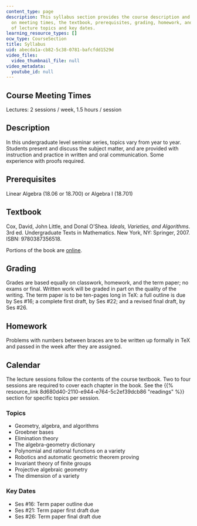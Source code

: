 ```yaml
---
content_type: page
description: This syllabus section provides the course description and information
  on meeting times, the textbook, prerequisites, grading, homework, and the schedule
  of lecture topics and key dates.
learning_resource_types: []
ocw_type: CourseSection
title: Syllabus
uid: abecda1a-cb82-5c38-0781-bafcfdd1529d
video_files:
  video_thumbnail_file: null
video_metadata:
  youtube_id: null
---
```


Course Meeting Times
--------------------

Lectures: 2 sessions / week, 1.5 hours / session

Description
-----------

In this undergraduate level seminar series, topics vary from year to year. Students present and discuss the subject matter, and are provided with instruction and practice in written and oral communication. Some experience with proofs required.

Prerequisites
-------------

Linear Algebra (18.06 or 18.700) or Algebra I (18.701)

Textbook
--------

Cox, David, John Little, and Donal O'Shea. _Ideals, Varieties, and Algorithms_. 3rd ed. Undergraduate Texts in Mathematics. New York, NY: Springer, 2007. ISBN: 9780387356518.

Portions of the book are [online](http://books.google.com/books?id=yCsDO425PC0C&printsec=frontcover&dq=Ideals,+Varieties,+and+Algorithms#PPA85,M1).

Grading
-------

Grades are based equally on classwork, homework, and the term paper; no exams or final. Written work will be graded in part on the quality of the writing. The term paper is to be ten-pages long in TeX: a full outline is due by Ses #16; a complete first draft, by Ses #22; and a revised final draft, by Ses #26.

Homework
--------

Problems with numbers between braces are to be written up formally in TeX and passed in the week after they are assigned.

Calendar
--------

The lecture sessions follow the contents of the course textbook. Two to four sessions are required to cover each chapter in the book. See the {{% resource_link 8d680d40-2110-e944-e764-5c2ef39dcb86 "readings" %}} section for specific topics per session.

### Topics

*   Geometry, algebra, and algorithms
*   Groebner bases
*   Elimination theory
*   The algebra-geometry dictionary
*   Polynomial and rational functions on a variety
*   Robotics and automatic geometric theorem proving
*   Invariant theory of finite groups
*   Projective algebraic geometry
*   The dimension of a variety

### Key Dates

*   Ses #16: Term paper outline due
*   Ses #21: Term paper first draft due
*   Ses #26: Term paper final draft due
